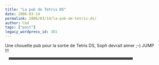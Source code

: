 ```yaml
---
title: "La pub de Tetris DS"
date: 2006-03-14
permalink: 2006/03/14/la-pub-de-tetris-ds/
author: Ced
tags: ["post"]
legacy_wordpress_id: 381
---
```


Une chouette pub pour la sortie de Tetris DS, Soph devrait aimer ;-) JUMP !!!
<p style="border: 1px solid #575757; padding: 3px; background: #404040 none repeat scroll 0% 50%; width: 400px; -moz-background-clip: -moz-initial; -moz-background-origin: -moz-initial; -moz-background-inline-policy: -moz-initial; margin-left: 12px"> <ibed style="width: 400px; height: 326px" id="VideoPlayback" align="middle" type="application/x-shockwave-flash" allowscriptaccess="sameDomain" quality="best" bgcolor="#ffffff" scale="noScale" wmode="window" salign="TL" flashvars="playerMode=embedded">  </ibed></p>

<!-- excerpt -->
